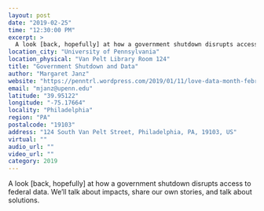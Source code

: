 ```yaml
---
layout: post
date: "2019-02-25"
time: "12:30:00 PM"
excerpt: >
  A look [back, hopefully] at how a government shutdown disrupts access to federal data. We’ll talk about impacts, share our own stories, and ...
location_city: "University of Pennsylvania"
location_physical: "Van Pelt Library Room 124"
title: "Government Shutdown and Data"
author: "Margaret Janz"
website: "https://penntrl.wordpress.com/2019/01/11/love-data-month-february-2019/"
email: "mjanz@upenn.edu"
latitude: "39.95122"
longitude: "-75.17664"
locality: "Philadelphia"
region: "PA"
postalcode: "19103"
address: "124 South Van Pelt Street, Philadelphia, PA, 19103, US"
virtual: ""
audio_url: ""
video_url: ""
category: 2019
---
```


A look [back, hopefully] at how a government shutdown disrupts access to federal data. We’ll talk about impacts, share our own stories, and talk about solutions. 
